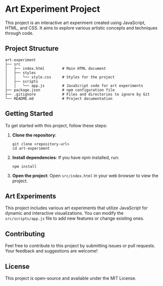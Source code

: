 # Art Experiment Project

This project is an interactive art experiment created using JavaScript, HTML, and CSS. It aims to explore various artistic concepts and techniques through code.

## Project Structure

```
art-experiment
├── src
│   ├── index.html        # Main HTML document
│   ├── styles
│   │   └── style.css     # Styles for the project
│   ├── scripts
│   │   └── app.js        # JavaScript code for art experiments
├── package.json          # npm configuration file
├── .gitignore            # Files and directories to ignore by Git
└── README.md             # Project documentation
```

## Getting Started

To get started with this project, follow these steps:

1. **Clone the repository**:
   ```
   git clone <repository-url>
   cd art-experiment
   ```

2. **Install dependencies**:
   If you have npm installed, run:
   ```
   npm install
   ```

3. **Open the project**:
   Open `src/index.html` in your web browser to view the project.

## Art Experiments

This project includes various art experiments that utilize JavaScript for dynamic and interactive visualizations. You can modify the `src/scripts/app.js` file to add new features or change existing ones.

## Contributing

Feel free to contribute to this project by submitting issues or pull requests. Your feedback and suggestions are welcome!

## License

This project is open-source and available under the MIT License.